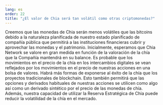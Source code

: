 ```yaml
---
lang: es
order: 22
title: "¿El valor de Chia será tan volátil como otras criptomonedas?"
---
```


Creemos que las monedas de Chia serán menos volátiles que las bitcoins debido a la naturaleza planificada de nuestro estado planificado de compañía pública que permitirá a las instituciones financieras cubrir y aprovechar las monedas y el patrimonio. Inicialmente, esperamos que Chia Network se valore en gran medida en función de la valoración de la chía que la Compañía mantendrá en su balance. Es probable que los movimientos en el precio de la chía en los intercambios digitales se vean reflejados por los movimientos en el precio de nuestras acciones en una bolsa de valores. Habrá más formas de exponerse al éxito de la chía que los proyectos tradicionales de blockchain. Esto también permitirá que las opciones y derivados habituales de nuestras acciones se utilicen como algo así como un derivado sintético por el precio de las monedas de chía. Además, nuestra capacidad de utilizar la Reserva Estratégica de Chia puede reducir la volatilidad de la chía en el mercado.
